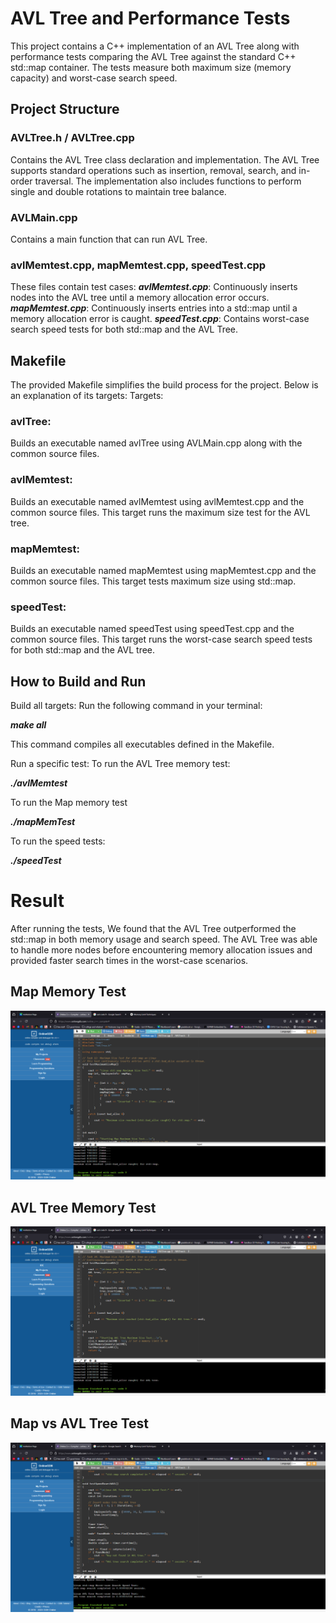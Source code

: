 # AVL Tree and Performance Tests

This project contains a C++ implementation of an AVL Tree along with performance tests comparing the AVL Tree against the standard C++ std::map container. The tests measure both maximum size (memory capacity) and worst-case search speed.

## Project Structure

### AVLTree.h / AVLTree.cpp

Contains the AVL Tree class declaration and implementation. The AVL Tree supports standard operations such as insertion, removal, search, and in-order traversal. The implementation also includes functions to perform single and double rotations to maintain tree balance.

### AVLMain.cpp

Contains a main function that can run AVL Tree.

### avlMemtest.cpp, mapMemtest.cpp, speedTest.cpp

These files contain test cases:
**_avlMemtest.cpp_**: Continuously inserts nodes into the AVL tree until a memory allocation error occurs.
**_mapMemtest.cpp_**: Continuously inserts entries into a std::map until a memory allocation error is caught.
**_speedTest.cpp_**: Contains worst-case search speed tests for both std::map and the AVL Tree.

## Makefile

The provided Makefile simplifies the build process for the project. Below is an explanation of its targets:
Targets:

### avlTree:

Builds an executable named avlTree using AVLMain.cpp along with the common source files.

### avlMemtest:

Builds an executable named avlMemtest using avlMemtest.cpp and the common source files. This target runs the maximum size test for the AVL tree.

### mapMemtest:

Builds an executable named mapMemtest using mapMemtest.cpp and the common source files. This target tests maximum size using std::map.

### speedTest:

Builds an executable named speedTest using speedTest.cpp and the common source files. This target runs the worst-case search speed tests for both std::map and the AVL tree.

## How to Build and Run

Build all targets:
Run the following command in your terminal:

**_make all_**

This command compiles all executables defined in the Makefile.

Run a specific test:
To run the AVL Tree memory test:

**_./avlMemtest_**

To run the Map memory test

**_./mapMemTest_**

To run the speed tests:

**_./speedTest_**

# Result

After running the tests, We found that the AVL Tree outperformed the std::map in both memory usage and search speed. The AVL Tree was able to handle more nodes before encountering memory allocation issues and provided faster search times in the worst-case scenarios.

## Map Memory Test

![Map Memory Test](mapmem.png)

## AVL Tree Memory Test

![AVL Tree Memory Test](avlmem.png)

## Map vs AVL Tree Test

![Map vs AVL Tree Test](speedtest.png)

